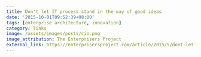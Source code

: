 ```yaml
---
title: Don't let IT process stand in the way of good ideas
date: '2015-10-01T09:52:39+08:00'
tags: [enterprise architecture, innovation]
category: links
image: /assets/images/posts/cio.png
image_attribution: The Enterprisers Project
external_link: https://enterprisersproject.com/article/2015/5/dont-let-it-process-stand-way-good-ideas
---
```


